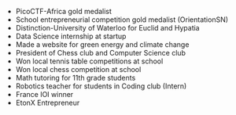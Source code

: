 - PicoCTF-Africa gold medalist 
- School entrepreneurial competition gold medalist (OrientationSN)
- Distinction-University of Waterloo for Euclid and Hypatia
- Data Science internship at startup
- Made a website for green energy and climate change
- President of Chess club and Computer Science club
- Won local tennis table competitions at school
- Won local chess competition at school
- Math tutoring for 11th grade students
- Robotics teacher for students in Coding club (Intern)
- France IOI winner
- EtonX Entrepreneur